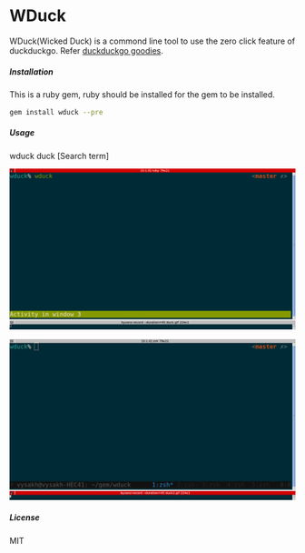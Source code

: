 WDuck
====
WDuck(Wicked Duck) is a commond line tool to use the zero click feature of duckduckgo. Refer [duckduckgo goodies](https://duckduckgo.com/goodies).

##### Installation

This is a ruby gem, ruby should be installed for the gem to be installed.

``` bash
gem install wduck --pre
```

##### Usage
wduck duck [Search term]

![Demo1]( duck.gif )

![Demo2]( duck2.gif )

##### License
MIT
